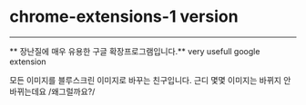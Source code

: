 # chrome-extensions-1 version
---
** 장난질에 매우 유용한 구글 확장프로그램입니다.**
very usefull google extension

모든 이미지를 블루스크린 이미지로 바꾸는 친구입니다.
근디 몇몇 이미지는 바뀌지 안바뀌는데요 /왜그럴까요?/